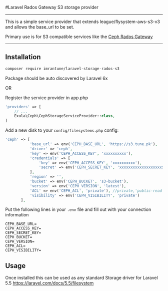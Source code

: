 #Laravel Rados Gateway S3 storage provider
___
This is  a simple service provider that extends league/flysystem-aws-s3-v3 and allows the base_url to be set.

Primary use is for S3 compatible services like the [Ceph Rados Gateway](http://docs.ceph.com/docs/master/radosgw/s3/)

___

## Installation

```bash
composer require imrantune/laravel-storage-rados-s3
```
Package should be auto discovered by Laravel 6x

OR

Register the service provider in app.php
```php
'providers' => [
    // ...
    Exula\Ceph\CephStorageServiceProvider::class,
]
```

Add a new disk to your `config/filesystems.php` config:
 ```php
'ceph' => [
            'base_url' => env('CEPH_BASE_URL', 'https://s3.tune.pk'),
            'driver' => 'ceph',
            'key' => env('CEPH_ACCESS_KEY', 'xxxxxxxxxx'),
            'credentials' => [
                'key' => env('CEPH_ACCESS_KEY', 'xxxxxxxxxx'),
                'secret' => env('CEPH_SECRET_KEY', 'xxxxxxxxxxxxxxxxxxxxxxxxxx'),
            ],
            'region' => '',
            'bucket' => env('CEPH_BUCKET', 's3-bucket'),
            'version' => env('CEPH_VERSION', 'latest'),
            'ACL' => env('CEPH_ACL', 'private'), //private,'public-read',
            'visibility' => env('CEPH_VISIBILITY', 'private')
        ],
```


Put the following lines in your `.env` file and fill out with your connection information
```
CEPH_BASE_URL=
CEPH_ACCESS_KEY=
CEPH_SECRET_KEY=
CEPH_BUCKET=
CEPH_VERSION=
CEPH_ACL=
CEPH_VISIBILITY=

```


## Usage
Once installed this can be used as any standard Storage driver for Laravel 5.5
https://laravel.com/docs/5.5/filesystem
